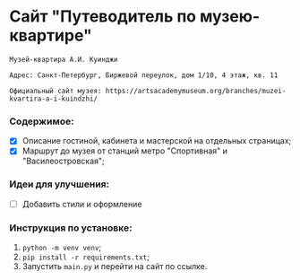 <!-- <h1>Заголовок</h1> -->
# Сайт "Путеводитель по музею-квартире"

`Музей-квартира А.И. Куинджи`

`Адрес: Санкт-Петербург, Биржевой переулок, дом 1/10, 4 этаж, кв. 11`

`Официальный сайт музея: https://artsacademymuseum.org/branches/muzei-kvartira-a-i-kuindzhi/`

### Содержимое:

- [x] Описание гостиной, кабинета и мастерской на отдельных страницах;
- [x] Маршрут до музея от станций метро "Спортивная" и "Василеостровская";
  
### Идеи для улучшения:
- [ ] Добавить стили и оформление

### Инструкция по установке:
1) `python -m venv venv`;
2) `pip install -r requirements.txt`;
3) Запустить `main.py` и перейти на сайт по ссылке.
